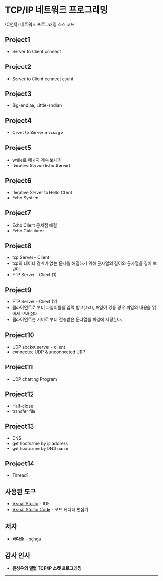 # TCP/IP 네트워크 프로그래밍

(C언어) 네트워크 프로그래밍 소스 코드

## Project1

-  Server to Client connect

## Project2

- Server to Client connect count

## Project3

- Big-endian, Little-endian

## Project4

- Client to Server message

## Project5

-  while로 메시지 계속 보내기
-  Iterative Server(Echo Server)

## Project6

-  Iterative Server to Hello Client 
-  Echo System

## Project7

-  Echo Client 문제점 해결
-  Echo Calculator


## Project8

- tcp Server - Client
- tcp의 데이터 경계가 없는 문제를 해결하기 위해 문자열의 길이와 문자열을 같이 보낸다
- FTP Server - Client (1)


## Project9

- FTP Server - Client (2)
- 클라이언트로 부터 파일이름을 입력 받고(.txt), 파일이 있을 경우 파일의 내용을 읽어서 보내준다.
- 클라이언트는 서버로 부터 전송받은 문자열을 파일에 저장한다.

## Project10

- UDP socket server - client
- connected UDP & unconnected UDP

## Project11

* UDP chatting Program


## Project12

- Half-close
- transfer file

## Project13

- DNS
- get hostname by ip address
- get hostname by DNS name

## Project14

* Thread1

## 사용된 도구

* [Visual Studio](https://www.visualstudio.com/ko/downloads/) - IDE
* [Visual Studio Code](https://code.visualstudio.com/) - 코드 에디터 편집기

## 저자

* **배다슬** - [bghgu](https://github.com/bghgu)


## 감사 인사

* **윤성우의 열혈 TCP/IP 소켓 프로그래밍**

---


